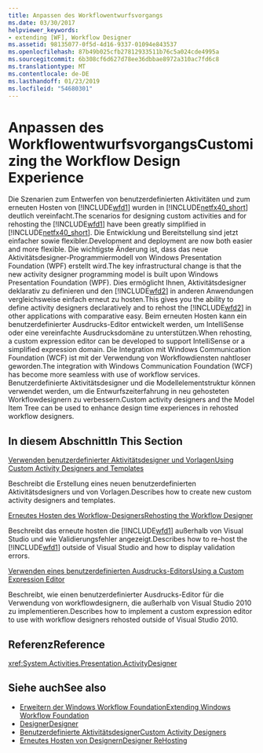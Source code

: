 ```yaml
---
title: Anpassen des Workflowentwurfsvorgangs
ms.date: 03/30/2017
helpviewer_keywords:
- extending [WF], Workflow Designer
ms.assetid: 98135077-0f5d-4d16-9337-01094e843537
ms.openlocfilehash: 87b49b025cfb27812933511b76c5a024cde4995a
ms.sourcegitcommit: 6b308cf6d627d78ee36dbbae8972a310ac7fd6c8
ms.translationtype: MT
ms.contentlocale: de-DE
ms.lasthandoff: 01/23/2019
ms.locfileid: "54680301"
---
```

# <a name="customizing-the-workflow-design-experience"></a><span data-ttu-id="0ff64-102">Anpassen des Workflowentwurfsvorgangs</span><span class="sxs-lookup"><span data-stu-id="0ff64-102">Customizing the Workflow Design Experience</span></span>

<span data-ttu-id="0ff64-103">Die Szenarien zum Entwerfen von benutzerdefinierten Aktivitäten und zum erneuten Hosten von [!INCLUDE[wfd1](../../../includes/wfd1-md.md)] wurden in [!INCLUDE[netfx40_short](../../../includes/netfx40-short-md.md)] deutlich vereinfacht.</span><span class="sxs-lookup"><span data-stu-id="0ff64-103">The scenarios for designing custom activities and for rehosting the [!INCLUDE[wfd1](../../../includes/wfd1-md.md)] have been greatly simplified in [!INCLUDE[netfx40_short](../../../includes/netfx40-short-md.md)].</span></span> <span data-ttu-id="0ff64-104">Die Entwicklung und Bereitstellung sind jetzt einfacher sowie flexibler.</span><span class="sxs-lookup"><span data-stu-id="0ff64-104">Development and deployment are now both easier and more flexible.</span></span> <span data-ttu-id="0ff64-105">Die wichtigste Änderung ist, dass das neue Aktivitätsdesigner-Programmiermodell von Windows Presentation Foundation (WPF) erstellt wird.</span><span class="sxs-lookup"><span data-stu-id="0ff64-105">The key infrastructural change is that the new activity designer programming model is built upon Windows Presentation Foundation (WPF).</span></span> <span data-ttu-id="0ff64-106">Dies ermöglicht Ihnen, Aktivitätsdesigner deklarativ zu definieren und den [!INCLUDE[wfd2](../../../includes/wfd2-md.md)] in anderen Anwendungen vergleichsweise einfach erneut zu hosten.</span><span class="sxs-lookup"><span data-stu-id="0ff64-106">This gives you the ability to define activity designers declaratively and to rehost the [!INCLUDE[wfd2](../../../includes/wfd2-md.md)] in other applications with comparative easy.</span></span> <span data-ttu-id="0ff64-107">Beim erneuten Hosten kann ein benutzerdefinierter Ausdrucks-Editor entwickelt werden, um IntelliSense oder eine vereinfachte Ausdrucksdomäne zu unterstützen.</span><span class="sxs-lookup"><span data-stu-id="0ff64-107">When rehosting, a custom expression editor can be developed to support IntelliSense or a simplified expression domain.</span></span> <span data-ttu-id="0ff64-108">Die Integration mit Windows Communication Foundation (WCF) ist mit der Verwendung von Workflowdiensten nahtloser geworden.</span><span class="sxs-lookup"><span data-stu-id="0ff64-108">The integration with Windows Communication Foundation (WCF) has become more seamless with use of workflow services.</span></span> <span data-ttu-id="0ff64-109">Benutzerdefinierte Aktivitätsdesigner und die Modellelementstruktur können verwendet werden, um die Entwurfszeiterfahrung in neu gehosteten Workflowdesignern zu verbessern.</span><span class="sxs-lookup"><span data-stu-id="0ff64-109">Custom activity designers and the Model Item Tree can be used to enhance design time experiences in rehosted workflow designers.</span></span>

## <a name="in-this-section"></a><span data-ttu-id="0ff64-110">In diesem Abschnitt</span><span class="sxs-lookup"><span data-stu-id="0ff64-110">In This Section</span></span>

 [<span data-ttu-id="0ff64-111">Verwenden benutzerdefinierter Aktivitätsdesigner und Vorlagen</span><span class="sxs-lookup"><span data-stu-id="0ff64-111">Using Custom Activity Designers and Templates</span></span>](../../../docs/framework/windows-workflow-foundation/using-custom-activity-designers-and-templates.md)

 <span data-ttu-id="0ff64-112">Beschreibt die Erstellung eines neuen benutzerdefinierten Aktivitätsdesigners und von Vorlagen.</span><span class="sxs-lookup"><span data-stu-id="0ff64-112">Describes how to create new custom activity designers and templates.</span></span>

 [<span data-ttu-id="0ff64-113">Erneutes Hosten des Workflow-Designers</span><span class="sxs-lookup"><span data-stu-id="0ff64-113">Rehosting the Workflow Designer</span></span>](../../../docs/framework/windows-workflow-foundation/rehosting-the-workflow-designer.md)

 <span data-ttu-id="0ff64-114">Beschreibt das erneute hosten die [!INCLUDE[wfd1](../../../includes/wfd1-md.md)] außerhalb von Visual Studio und wie Validierungsfehler angezeigt.</span><span class="sxs-lookup"><span data-stu-id="0ff64-114">Describes how to re-host the [!INCLUDE[wfd1](../../../includes/wfd1-md.md)] outside of Visual Studio and how to display validation errors.</span></span>

 [<span data-ttu-id="0ff64-115">Verwenden eines benutzerdefinierten Ausdrucks-Editors</span><span class="sxs-lookup"><span data-stu-id="0ff64-115">Using a Custom Expression Editor</span></span>](../../../docs/framework/windows-workflow-foundation/using-a-custom-expression-editor.md)

 <span data-ttu-id="0ff64-116">Beschreibt, wie einen benutzerdefinierter Ausdrucks-Editor für die Verwendung von workflowdesignern, die außerhalb von Visual Studio 2010 zu implementieren.</span><span class="sxs-lookup"><span data-stu-id="0ff64-116">Describes how to implement a custom expression editor to use with workflow designers rehosted outside of Visual Studio 2010.</span></span>

## <a name="reference"></a><span data-ttu-id="0ff64-117">Referenz</span><span class="sxs-lookup"><span data-stu-id="0ff64-117">Reference</span></span>

<xref:System.Activities.Presentation.ActivityDesigner>

## <a name="see-also"></a><span data-ttu-id="0ff64-118">Siehe auch</span><span class="sxs-lookup"><span data-stu-id="0ff64-118">See also</span></span>

- [<span data-ttu-id="0ff64-119">Erweitern der Windows Workflow Foundation</span><span class="sxs-lookup"><span data-stu-id="0ff64-119">Extending Windows Workflow Foundation</span></span>](../../../docs/framework/windows-workflow-foundation/extend.md)
- [<span data-ttu-id="0ff64-120">Designer</span><span class="sxs-lookup"><span data-stu-id="0ff64-120">Designer</span></span>](../../../docs/framework/windows-workflow-foundation/samples/designer.md)
- [<span data-ttu-id="0ff64-121">Benutzerdefinierte Aktivitätsdesigner</span><span class="sxs-lookup"><span data-stu-id="0ff64-121">Custom Activity Designers</span></span>](../../../docs/framework/windows-workflow-foundation/samples/custom-activity-designers.md)
- [<span data-ttu-id="0ff64-122">Erneutes Hosten von Designern</span><span class="sxs-lookup"><span data-stu-id="0ff64-122">Designer ReHosting</span></span>](../../../docs/framework/windows-workflow-foundation/samples/designer-rehosting.md)